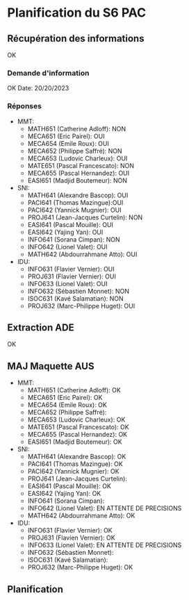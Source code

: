 # Planification du S6 PAC

## Récupération des informations

OK

### Demande d'information

OK
Date: 20/20/2023

### Réponses 

* MMT:
    * MATH651 (Catherine Adloff): NON
    * MECA651 (Eric Pairel): OUI
    * MECA654 (Emile Roux): OUI
    * MECA652 (Philippe Saffré): NON 
    * MECA653 (Ludovic Charleux):  OUI
    * MATE651 (Pascal Francescato):  NON
    * MECA655 (Pascal Hernandez): OUI
    * EASI651 (Madjid Boutemeur): NON
* SNI:
    * MATH641 (Alexandre Bascop):  OUI
    * PACI641 (Thomas Mazingue):OUI
    * PACI642 (Yannick Mugnier): OUI
    * PROJ641 (Jean-Jacques Curtelin): NON  
    * EASI641 (Pascal Mouille): OUI
    * EASI642 (Yajing Yan): OUI
    * INFO641 (Sorana Cimpan): NON
    * INFO642 (Lionel Valet): OUI
    * MATH642 (Abdourrahmane Atto): OUI 
* IDU:
    * INFO631 (Flavier Vernier): OUI
    * PROJ631 (Flavier Vernier):  OUI
    * INFO633 (Lionel Valet): OUI
    * INFO632 (Sébastien Monnet): NON
    * ISOC631 (Kavé Salamatian): NON
    * PROJ632 (Marc-Philippe Huget): OUI

## Extraction ADE

OK

## MAJ Maquette AUS

* MMT:
    * MATH651 (Catherine Adloff): OK
    * MECA651 (Eric Pairel): OK
    * MECA654 (Emile Roux): OK
    * MECA652 (Philippe Saffré): 
    * MECA653 (Ludovic Charleux): OK
    * MATE651 (Pascal Francescato): OK
    * MECA655 (Pascal Hernandez): OK
    * EASI651 (Madjid Boutemeur): OK
* SNI:
    * MATH641 (Alexandre Bascop): OK
    * PACI641 (Thomas Mazingue): OK
    * PACI642 (Yannick Mugnier): OK
    * PROJ641 (Jean-Jacques Curtelin):  
    * EASI641 (Pascal Mouille): OK
    * EASI642 (Yajing Yan): OK
    * INFO641 (Sorana Cimpan):  
    * INFO642 (Lionel Valet): EN ATTENTE DE PRECISIONS
    * MATH642 (Abdourrahmane Atto): OK
* IDU:
    * INFO631 (Flavier Vernier): OK
    * PROJ631 (Flavien Vernier): OK 
    * INFO633 (Lionel Valet): EN ATTENTE DE PRECISIONS
    * INFO632 (Sébastien Monnet): 
    * ISOC631 (Kavé Salamatian): 
    * PROJ632 (Marc-Philippe Huget): OK

## Planification
